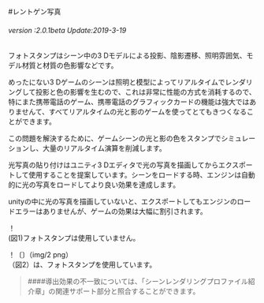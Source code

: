 #レントゲン写真

###### *version :2.0.1beta   Update:2019-3-19*

フォトスタンプはシーン中の3 Dモデルによる投影、陰影遷移、照明雰囲気、モデル材質と材質の色影響などです。

めったにない3 Dゲームのシーンは照明と模型によってリアルタイムでレンダリングして投影と色の影響を生むので、これは非常に性能の方式を消耗するので、特にまた携帯電話のゲーム、携帯電話のグラフィックカードの機能は強大ではありませんて、すべてリアルタイムの光と影のゲームを使ってとてもきつくなることができます。

この問題を解決するために、ゲームシーンの光と影の色をスタンプでシミュレーションし、大量のリアルタイム演算を削減します。

光写真の貼り付けはユニティ3 Dエディタで光の写真を描画してからエクスポートして使用することを提案しています。シーンをロードする時、エンジンは自動的に光の写真をロードしてより良い効果を達成します。

unityの中に光の写真を描画していないと、エクスポートしてもエンジンのロードエラーはありませんが、ゲームの効果は大幅に割引されます。

！[](img/1.png)<br/>(図1)フォトスタンプは使用していません。

！〔〕（img/2 png）<br/>（図2）は、フォトスタンプを使用しています。



> ####導出効果の不一致については、「シーンレンダリングプロファイル紹介章」の関連サポート部分と照合することができます。